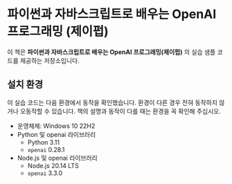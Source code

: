 # 파이썬과 자바스크립트로 배우는 OpenAI 프로그래밍 (제이펍)

이 책은 **파이썬과 자바스크립트로 배우는 OpenAI 프로그래밍(제이펍)** 의 실습 샘플 코드를 제공하는 저장소입니다.

## 설치 환경

이 실습 코드는 다음 환경에서 동작을 확인했습니다. 환경이 다른 경우 전혀 동작하지 않거나 오동작할 수 있습니다. 책의 설명과 동작이 다를 때는 환경을 꼭 확인해 주십시오.

- 운영체제: Windows 10 22H2
- Python 및 openai 라이브러리
  - Python 3.11
  - `openai` 0.28.1
- Node.js 및 openai 라이브러리
  - Node.js 20.14 LTS
  - `openai` 3.3.0



